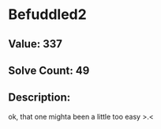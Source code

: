 # Befuddled2
## Value: 337
## Solve Count: 49
## Description:
ok, that one mighta been a little too easy >.<